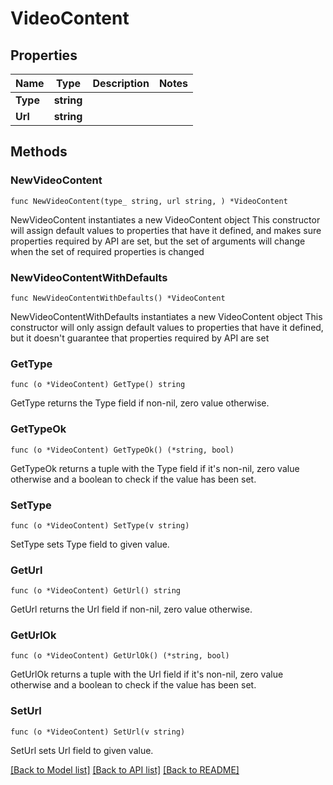 # VideoContent

## Properties

Name | Type | Description | Notes
------------ | ------------- | ------------- | -------------
**Type** | **string** |  | 
**Url** | **string** |  | 

## Methods

### NewVideoContent

`func NewVideoContent(type_ string, url string, ) *VideoContent`

NewVideoContent instantiates a new VideoContent object
This constructor will assign default values to properties that have it defined,
and makes sure properties required by API are set, but the set of arguments
will change when the set of required properties is changed

### NewVideoContentWithDefaults

`func NewVideoContentWithDefaults() *VideoContent`

NewVideoContentWithDefaults instantiates a new VideoContent object
This constructor will only assign default values to properties that have it defined,
but it doesn't guarantee that properties required by API are set

### GetType

`func (o *VideoContent) GetType() string`

GetType returns the Type field if non-nil, zero value otherwise.

### GetTypeOk

`func (o *VideoContent) GetTypeOk() (*string, bool)`

GetTypeOk returns a tuple with the Type field if it's non-nil, zero value otherwise
and a boolean to check if the value has been set.

### SetType

`func (o *VideoContent) SetType(v string)`

SetType sets Type field to given value.


### GetUrl

`func (o *VideoContent) GetUrl() string`

GetUrl returns the Url field if non-nil, zero value otherwise.

### GetUrlOk

`func (o *VideoContent) GetUrlOk() (*string, bool)`

GetUrlOk returns a tuple with the Url field if it's non-nil, zero value otherwise
and a boolean to check if the value has been set.

### SetUrl

`func (o *VideoContent) SetUrl(v string)`

SetUrl sets Url field to given value.



[[Back to Model list]](../README.md#documentation-for-models) [[Back to API list]](../README.md#documentation-for-api-endpoints) [[Back to README]](../README.md)


